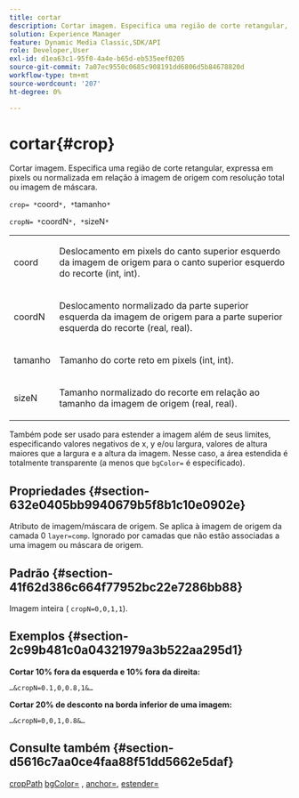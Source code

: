 ```yaml
---
title: cortar
description: Cortar imagem. Especifica uma região de corte retangular, expressa em pixels ou normalizada em relação à imagem de origem com resolução total ou imagem de máscara.
solution: Experience Manager
feature: Dynamic Media Classic,SDK/API
role: Developer,User
exl-id: d1ea63c1-95f0-4a4e-b65d-eb535eef0205
source-git-commit: 7a07ec9550c0685c908191dd6806d5b84678820d
workflow-type: tm+mt
source-wordcount: '207'
ht-degree: 0%

---
```


# cortar{#crop}

Cortar imagem. Especifica uma região de corte retangular, expressa em pixels ou normalizada em relação à imagem de origem com resolução total ou imagem de máscara.

`crop= *`coord`*, *`tamanho`*`

`cropN= *`coordN`*, *`sizeN`*`

<table id="simpletable_472A9AD67AA64419B0877B0535F8B14A"> 
 <tr class="strow"> 
  <td class="stentry"> <p><span class="codeph"> <span class="varname"> coord</span></span> </p> </td> 
  <td class="stentry"> <p>Deslocamento em pixels do canto superior esquerdo da imagem de origem para o canto superior esquerdo do recorte (int, int). </p></td> 
 </tr> 
 <tr class="strow"> 
  <td class="stentry"> <p><span class="codeph"> <span class="varname"> coordN</span></span> </p> </td> 
  <td class="stentry"> <p>Deslocamento normalizado da parte superior esquerda da imagem de origem para a parte superior esquerda do recorte (real, real). </p></td> 
 </tr> 
 <tr class="strow"> 
  <td class="stentry"> <p><span class="codeph"> <span class="varname"> tamanho</span></span> </p></td> 
  <td class="stentry"> <p>Tamanho do corte reto em pixels (int, int). </p></td> 
 </tr> 
 <tr class="strow"> 
  <td class="stentry"> <p><span class="codeph"> <span class="varname"> sizeN</span></span> </p></td> 
  <td class="stentry"> <p>Tamanho normalizado do recorte em relação ao tamanho da imagem de origem (real, real). </p></td> 
 </tr> 
</table>

Também pode ser usado para estender a imagem além de seus limites, especificando valores negativos de x, y e/ou largura, valores de altura maiores que a largura e a altura da imagem. Nesse caso, a área estendida é totalmente transparente (a menos que `bgColor=` é especificado).

## Propriedades {#section-632e0405bb9940679b5f8b1c10e0902e}

Atributo de imagem/máscara de origem. Se aplica à imagem de origem da camada 0 `layer=comp`. Ignorado por camadas que não estão associadas a uma imagem ou máscara de origem.

## Padrão {#section-41f62d386c664f77952bc22e7286bb88}

Imagem inteira ( `cropN=0,0,1,1`).

## Exemplos {#section-2c99b481c0a04321979a3b522aa295d1}

**Cortar 10% fora da esquerda e 10% fora da direita:**

`…&cropN=0.1,0,0.8,1&…`

**Cortar 20% de desconto na borda inferior de uma imagem:**

`…&cropN=0,0,1,0.8&…`

## Consulte também {#section-d5616c7aa0ce4faa88f51dd5662e5daf}

[cropPath](/help/aem-is-ir-api/is-api/http-ref/image-serving-api-ref/c-http-protocol-reference/c-command-reference/r-croppath.md) [bgColor=](../../../../../is-api/http-ref/image-serving-api-ref/c-http-protocol-reference/c-command-reference/r-bgcolor.md#reference-441371ba4ef54fe781887c5ae448f6ab) , [anchor=](../../../../../is-api/http-ref/image-serving-api-ref/c-http-protocol-reference/c-command-reference/r-anchor.md#reference-6661e548ab284b82828d8d94c8ddeb7c), [estender=](../../../../../is-api/http-ref/image-serving-api-ref/c-http-protocol-reference/c-command-reference/r-extend.md#reference-7e9156beb285459d830e2d56782a74ac)

